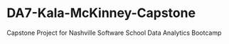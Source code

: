 # DA7-Kala-McKinney-Capstone
Capstone Project for Nashville Software School Data Analytics Bootcamp
